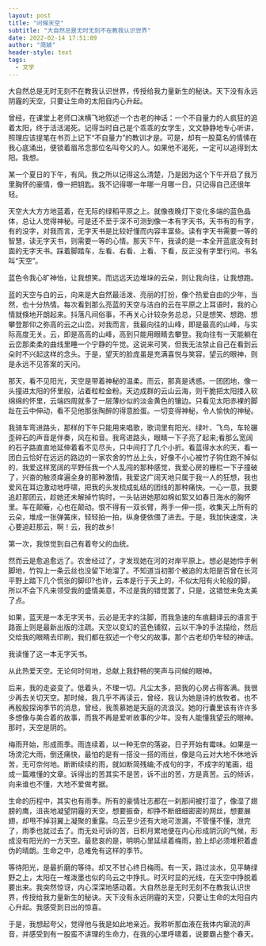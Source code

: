 ```yaml
---
layout: post
title: "问候天空"
subtitle: "大自然总是无时无刻不在教我认识世界" 
date: 2022-02-14 17:51:09
author: "简媜"
header-style: text
tags:
  - 文学
---
```


大自然总是无时无刻不在教我认识世界，传授给我力量新生的秘诀。天下没有永远阴霾的天空，只要让生命的太阳自内心升起。

曾经，在课堂上老师口沫横飞地叙述一个古老的神话：一个不自量力的人疯狂的追着太阳，终于活活渴死。记得当时自己是个乖乖的女学生，文文静静地专心听讲，照理应该提笔在书页上记下“不自量力”的教训才是。可是，却有一股莫名的情愫在我心底涌出，便锁着眉吊念那位名叫夸父的人。如果他不渴死，一定可以追得到太阳。我想。

某一个夏日的下午，有风。我之所以记得这么清楚，乃是因为这个下午开启了我万里胸怀的豪情，像一把钥匙。我不记得哪一年哪一月哪一日，只记得自己还很年轻。

天空大大方方地蓝着，在无际的绿稻平原之上。就像夜晚灯下变化多端的蓝色晶体，总让人觉得神秘。可是还不至于深不可测到像一本有字天书。天书有的有字，有的没字，对我而言，无字天书是比较好懂而内容丰富些。读有字天书需要一等的智慧，读无字天书，则需要一等的心情。那天下午，我读的是一本全开蓝底没有封面的无字天书。踩着脚踏车，左看、右看、上看、下看，反正没有字里行间。书名叫“天空”。

蓝色令我心旷神怡，让我想笑。而远远天边堆垛的云朵，则让我向往，让我想跑。

蓝的天空与白的云，向来是大自然最活泼、亮丽的打扮，像个热爱自由的少年，当然，也十分热情。每次看到那么亮蓝的天空与洁白的云在平原之上耳语时，我的心情就倏地开朗起来。抖落凡间俗事，不再关心计较杂务总总，只是想笑、想跑、想攀登那仰之弥高的云之山峦。对我而言，我最向往的山峰，即是最高的山峰，与实际高度无关。云，即是高高的山峰，高到只能用眼睛去攀登。我向往有一天能躺在云峦那柔柔的曲线里睡一个宁静的午觉。这说来可笑，但我无法禁止自己在看到云朵时不兴起这样的念头。于是，望天的脸庞虽是充满喜悦与笑容，望云的眼神，则是永远不见答案的天问。

那天，看不见阳光，天空是带着神秘的温柔。而云，那真是诱惑。一团团地，像一头撞进太阳的怀里般，沾着粒粒金粉。天边成群的云山云海，则干脆把太阳搂入软绵绵的怀里，云端四周就多了一层薄纱似的淡金黄色的镶边。只看见太阳赤裸的脚趾在云中伸动，看不见他那张陶醉的得意脸蛋。一切变得神秘，令人愉快的神秘。

我骑车弯进路头，那样的下午只能用来唱歌，歌词里有阳光、绿叶、飞鸟，车轮碾歪碎石的声音是伴奏，风在和音。我弯进路头，眼睛一下子亮了起来;看那么宽阔的石子路直直地延伸着看不见尽头，只中间打了几个小折。看蓝得水水的天，看一团白云恰好在远远的路边的一家农舍的竹丛上头，好像不小心被竹子钩住跑不掉似的，我爱这样宽阔的平野任我一个人乱闯的那种感觉，我爱心房的栅栏一下子撞破了，兴奋的触须痒遍全身的那种激情，我爱这广阔天地只属于我一人的狂想，我也爱风在耳边激动地呼啸，把我的头发梳成虬结的团线的那种痛快。一心一意，我要追赶那团云，趁她还未解掉竹钩时，一头钻进她那如棉如絮又如春日海水的胸怀里。车在颠簸，心也在颠动。恨不得有一双长臂，两手一伸一揽，收集天上所有的云朵，堆成一张弹簧床，轻轻拍一拍，纵身便依偎了进去。于是，我加快速度，决心要追赶那云，啊！云，我的故乡!

第一次，我惊觉到自己有着夸父的血统。

然而云是愈追愈远了。农舍经过了，才发现她在河的对岸平原上。想必是她伶手俐脚地，竹钩上一条云丝也没留下地溜了。不知道当初那个被追的太阳是否曾在长河平野上踏下几个慌张的脚印?也许，云本是行于天上的，不似太阳有火轮般的脚，所以不会下凡来领受我的盛情美意，不过是我的错觉罢了，只是，这错觉未免太美了点。

如果，蓝天是一本无字天书，云必是无字的注脚，而我急速的车痕翻译云的语言于路面上则是最新出版的注疏。天空以变幻的蓝色铺叙，云以干净的手法描绘，然后交给我的眼睛去印刷，我们都在叙述一个夸父的故事。那个古老却仍年轻的神话。

我读懂了这一本无字天书。

从此热爱天空。无论何时何地，总献上我舒畅的笑声与问候的眼神。

后来，我的走姿变了。低着头，不理一切。凡尘太多，把我的心房占得客满。我很少再去关切天空。那时候，我几乎不再读云，曾经，我认为她是诗的放牧者。也不再殷殷探询季节的消息，曾经，我羡慕她是天庭的流浪汉。她的行囊里该有许许多多想像与美合着的故事，而我不再是爱听故事的少年。没有人能懂我望云的眼神。那时，天空是阴的。

梅雨开始，形成雨季。雨连续着，以一种无奈的落姿。日子开始有霉味。如果是一场滂沱大雨，倒还痛快，最怕的是有一搭没一搭的雨丝，像是乌云对大地不休地诉苦，无可奈何地。断断续续的雨，就如断简残编;不成句的字，不成字的笔画，组成一篇难懂的文章。诉得出的苦其实不是苦，诉不出的苦，方是真苦。云的倾诉，向来谁也不懂，大地不爱做考据。

生命的历程中，其实也有雨季。所有的豪情壮志都在一刹那间被打湿了，像湿了翅膀的鹰，沮丧地凝望阴霾的天空，想要振奋，却挣不断细细密密的网丝，想要展翅，却甩不掉羽翼上凝聚的重露。乌云至少还有大地可泄漏，不管懂不懂，泄完了，雨季也就过去了。而无处可诉的苦，日积月累地便在内心形成阴沉的气候，形成没有阳光的一方天空。最悲哀的是，明明心里延续着梅雨，脸上却必须堆积着虚伪的晴朗。生命之中，总难免有这样的季节。

等待阳光，是最折磨的等待。却又不甘心终日梅雨。有一天，路过淡水，见平畴绿野之上，太阳在一堆泼墨也似的乌云之中挣扎。时灭时显的光线，在天空中挣脱着要出来。我突然惊讶，内心深深地感动着。大自然总是无时无刻不在教我认识世界，传授给我力量新生的秘诀。天下没有永远阴霾的天空，只要让生命的太阳自内心升起。我感受到日出的惊喜。

于是，我想起夸父，觉得他与我是如此地亲近。我聆听那血液在我体内窜流的声音，并感受到有一股蛮不讲理的生命力，在我的心里呼啸着，说要霸占整个春天。

